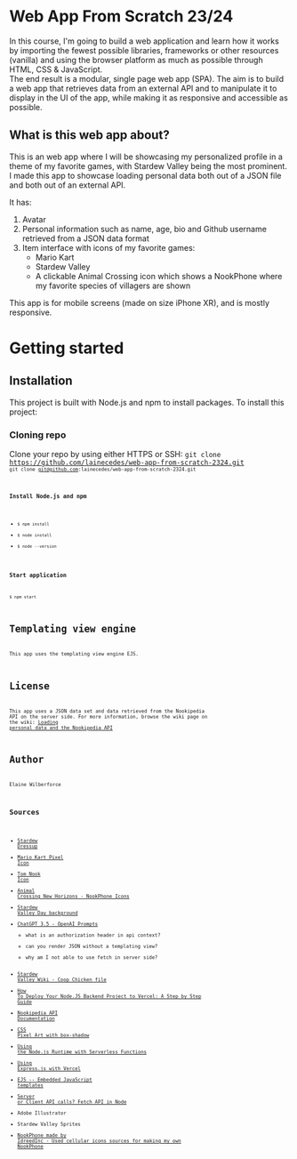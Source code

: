# Web App From Scratch 23/24
In this course, I'm going to build a web application and learn how it works by importing the fewest possible libraries, frameworks or
other resources (vanilla) and using the browser platform as much as possible through HTML, CSS & JavaScript.    
The end result is a modular, single page web app (SPA).
The aim is to build a web app that retrieves data from an external API and to manipulate it to display in the UI of the app, while making it as responsive and accessible as possible. 

## What is this web app about?
This is an web app where I will be showcasing my personalized profile in a theme of my favorite games, with Stardew Valley being the most prominent. 
I made this app to showcase loading personal data both out of a JSON file and both out of an external API.

It has:
1. Avatar
2. Personal information such as name, age, bio and Github username retrieved from a JSON data format
3. Item interface with icons of my favorite games:
    - Mario Kart
    - Stardew Valley
    - A clickable Animal Crossing icon which shows a NookPhone where my favorite species of villagers are shown

This app is for mobile screens (made on size iPhone XR), and is mostly responsive.

# Getting started

## Installation
This project is built with Node.js and npm to install packages.
To install this project:

### Cloning repo
Clone your repo by using either HTTPS or SSH:
<code>git clone https://github.com/lainecedes/web-app-from-scratch-2324.git<code>
<code>git clone git@github.com:lainecedes/web-app-from-scratch-2324.git<code>

### Install Node.js and npm
- <code>$ npm install</code>
- <code>$ node install</code>
- <code>$ node --version</code>

### Start application
<code>$ npm start</code>


# Templating view engine
This app uses the templating view engine EJS.


# License
This app uses a JSON data set and data retrieved from the Nookipedia API on the server side. For more information, browse the wiki page on the wiki: [Loading personal data and the Nookipedia API](https://github.com/lainecedes/web-app-from-scratch-2324/wiki/api)

# Author
Elaine Wilberforce

## Sources
- [Stardew Dressup](https://lybell-art.github.io/stardew-dressup/)
- [Mario Kart Pixel Icon](https://www.steamgriddb.com/icon/298)
- [Tom Nook Icon](https://nl.pinterest.com/pin/304485624813422750/)
- [Animal Crossing New Horizons -  NookPhone Icons](https://imgur.com/t/animalcrossingnewhorizons/jeZHQZL)
- [Stardew Valley Day background](https://stardewvalleywiki.com/mediawiki/extensions/StardewValley/images/stardewbackground.png)
- [ChatGPT 3.5 - OpenAI Prompts](https://chat.openai.com/)
  - what is an authorization header in api context?
  - can you render JSON without a templating view?
  - why am I not able to use fetch in server side?
- [Stardew Valley Wiki - Coop Chicken file](https://stardewvalleywiki.com/Stardew_Valley_Wiki)
- [How To Deploy Your Node.JS Backend Project to Vercel: A Step by Step Guide](https://masteringbackend.com/posts/how-to-deploy-your-node-js-backend-project-to-vercel-a-step-by-step-guide)
- [Nookipedia API Documentation](https://api.nookipedia.com/)
- [CSS Pixel Art with box-shadow](https://medium.com/@gokhanozturk/css-pixel-art-with-box-shadow-e16fdabaf5fe)
- [Using the Node.js Runtime with Serverless Functions](https://vercel.com/docs/functions/runtimes/node-js)
- [Using Express.js with Vercel](https://vercel.com/guides/using-express-with-vercel)
- [EJS -- Embedded JavaScript templates](https://ejs.co/)
- [Server or Client API calls? Fetch API in Node](https://forum.freecodecamp.org/t/server-or-client-api-calls-fetch-api-in-node/351853)
- Adobe Illustrator
- Stardew Valley Sprites
- [NookPhone made by IdreedInc - Used cellular icons sources for making my own NookPhone](https://github.com/IdreesInc/NookPhone)
